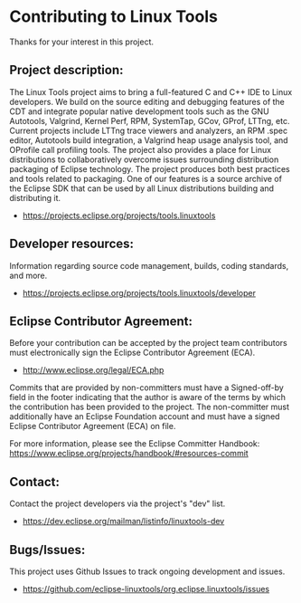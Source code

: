 Contributing to Linux Tools
===========================

Thanks for your interest in this project.

Project description:
--------------------

The Linux Tools project aims to bring a full-featured C and C++ IDE to Linux developers. We build on the source editing and debugging features of the CDT and integrate popular native development tools such as the GNU Autotools, Valgrind, Kernel Perf, RPM, SystemTap, GCov, GProf, LTTng, etc. Current projects include LTTng trace viewers and analyzers, an RPM .spec editor, Autotools build integration, a Valgrind heap usage analysis tool, and OProfile call profiling tools. The project also provides a place for Linux distributions to collaboratively overcome issues surrounding distribution packaging of Eclipse technology. The project produces both best practices and tools related to packaging. One of our features is a source archive of the Eclipse SDK that can be used by all Linux distributions building and distributing it.

- https://projects.eclipse.org/projects/tools.linuxtools

Developer resources:
--------------------

Information regarding source code management, builds, coding standards, and more.

- https://projects.eclipse.org/projects/tools.linuxtools/developer

Eclipse Contributor Agreement:
------------------------------

Before your contribution can be accepted by the project team contributors must
electronically sign the Eclipse Contributor Agreement (ECA).

* http://www.eclipse.org/legal/ECA.php

Commits that are provided by non-committers must have a Signed-off-by field in
the footer indicating that the author is aware of the terms by which the
contribution has been provided to the project. The non-committer must
additionally have an Eclipse Foundation account and must have a signed Eclipse
Contributor Agreement (ECA) on file.

For more information, please see the Eclipse Committer Handbook:
https://www.eclipse.org/projects/handbook/#resources-commit

Contact:
--------

Contact the project developers via the project's "dev" list.

- https://dev.eclipse.org/mailman/listinfo/linuxtools-dev

Bugs/Issues:
----------------

This project uses Github Issues to track ongoing development and issues.

- https://github.com/eclipse-linuxtools/org.eclipse.linuxtools/issues
